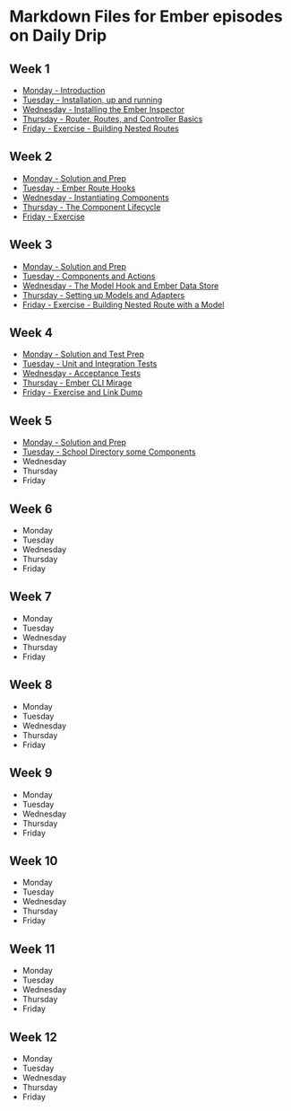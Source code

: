 # Markdown Files for Ember episodes on Daily Drip

## Week 1
  * [Monday - Introduction](https://github.com/baroquon/daily_drip_ember/blob/master/Week1/001.1.md)
  * [Tuesday - Installation, up and running](https://github.com/baroquon/daily_drip_ember/blob/master/Week1/001.2.md)
  * [Wednesday - Installing the Ember Inspector](https://github.com/baroquon/daily_drip_ember/blob/master/Week1/001.3.md)
  * [Thursday - Router, Routes, and Controller Basics](https://github.com/baroquon/daily_drip_ember/blob/master/Week1/001.4.md)
  * [Friday - Exercise - Building Nested Routes](https://github.com/baroquon/daily_drip_ember/blob/master/Week1/001.5.md)

## Week 2
  * [Monday - Solution and Prep](https://github.com/baroquon/daily_drip_ember/blob/master/Week2/002.1.md)
  * [Tuesday - Ember Route Hooks](https://github.com/baroquon/daily_drip_ember/blob/master/Week2/002.2.md)
  * [Wednesday - Instantiating Components](https://github.com/baroquon/daily_drip_ember/blob/master/Week2/002.3.md)
  * [Thursday - The Component Lifecycle](https://github.com/baroquon/daily_drip_ember/blob/master/Week2/002.4.md)
  * [Friday - Exercise](https://github.com/baroquon/daily_drip_ember/blob/master/Week2/002.5.md)


## Week 3
  * [Monday - Solution and Prep](https://github.com/baroquon/daily_drip_ember/blob/master/Week3/003.1.md)
  * [Tuesday - Components and Actions](https://github.com/baroquon/daily_drip_ember/blob/master/Week3/003.2.md)
  * [Wednesday - The Model Hook and Ember Data Store](https://github.com/baroquon/daily_drip_ember/blob/master/Week3/003.3.md)
  * [Thursday - Setting up Models and Adapters](https://github.com/baroquon/daily_drip_ember/blob/master/Week3/003.4.md)
  * [Friday - Exercise - Building Nested Route with a Model](https://github.com/baroquon/daily_drip_ember/blob/master/Week3/003.5.md)

## Week 4
  * [Monday - Solution and Test Prep](https://github.com/baroquon/daily_drip_ember/blob/master/Week4/004.1.md)
  * [Tuesday - Unit and Integration Tests](https://github.com/baroquon/daily_drip_ember/blob/master/Week4/004.2.md)
  * [Wednesday - Acceptance Tests](https://github.com/baroquon/daily_drip_ember/blob/master/Week4/004.3.md)
  * [Thursday - Ember CLI Mirage](https://github.com/baroquon/daily_drip_ember/blob/master/Week4/004.4.md)
  * [Friday - Exercise and Link Dump](https://github.com/baroquon/daily_drip_ember/blob/master/Week4/004.5.md)

## Week 5
  * [Monday - Solution and Prep](https://github.com/baroquon/daily_drip_ember/blob/master/Week5/005.1.md)
  * [Tuesday - School Directory some Components](https://github.com/baroquon/daily_drip_ember/blob/master/Week5/005.2.md)
  * Wednesday
  * Thursday
  * Friday


## Week 6
  * Monday
  * Tuesday
  * Wednesday
  * Thursday
  * Friday


## Week 7
  * Monday
  * Tuesday
  * Wednesday
  * Thursday
  * Friday


## Week 8
  * Monday
  * Tuesday
  * Wednesday
  * Thursday
  * Friday


## Week 9
  * Monday
  * Tuesday
  * Wednesday
  * Thursday
  * Friday


## Week 10
  * Monday
  * Tuesday
  * Wednesday
  * Thursday
  * Friday


## Week 11
  * Monday
  * Tuesday
  * Wednesday
  * Thursday
  * Friday


## Week 12
  * Monday
  * Tuesday
  * Wednesday
  * Thursday
  * Friday
